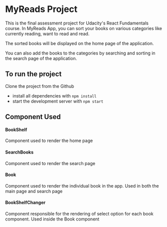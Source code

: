 # MyReads Project

This is the final assessment project for Udacity's React Fundamentals course. In MyReads App, you can sort your books on various categories like currently reading, want to read and read.

The sorted books will be displayed on the home page of the application.

You can also add the books to the categories by searching and sorting in the search page of the application.


## To run the project
Clone the project from the Github

* install all dependencies with `npm install`
* start the development server with `npm start`


## Component Used

#### BookShelf
Component used to render the home page

#### SearchBooks
Component used to render the search page

#### Book
Component used to render the individual book in the app. Used in both the main page and search page

#### BookShelfChanger
Component responsible for the rendering of select option for each book component. Used inside the Book component


